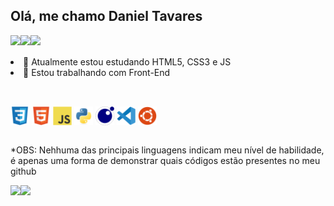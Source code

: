 ## Olá, me chamo Daniel Tavares
<div>
  <a href="https://www.instagram.com/niel.tvrs/">
  <img align="left" src="https://img.shields.io/badge/Instagram-E4405F?style=for-the-badge&logo=instagram&logoColor=white">
  </a> 
</div>
<div>
  <a href="https://www.linkedin.com/in/daniel-tavares-8399a9217">
  <img align="left" src="https://img.shields.io/badge/LinkedIn-0077B5?style=for-the-badge&logo=linkedin&logoColor=white">
  </a>
</div>
<div>
  <a href="https://twitch.tv/iaze_">
  <img align="left" src="https://img.shields.io/badge/Twitch-9146FF?style=for-the-badge&logo=twitch&logoColor=white">
  </a>
</div> 

</br> 
</br>
  
  <li>🌱 Atualmente estou estudando HTML5, CSS3 e JS</li>
  <li>🔭 Estou trabalhando com Front-End</li>
  
  ##
  
  </br>
<div style="display: inline_block">
  <img align="center" height="30" widht="40" src="https://github.com/devicons/devicon/blob/master/icons/css3/css3-original.svg">
  <img align="center" height="30" widht="40" src="https://github.com/devicons/devicon/blob/master/icons/html5/html5-original.svg">
  <img align="center" height="30" widht="40" src="https://github.com/devicons/devicon/blob/master/icons/javascript/javascript-original.svg">
  <img align="center" height="30" widht="40" src="https://github.com/devicons/devicon/blob/master/icons/python/python-original.svg">
  <img align="center" height="30" widht="40" src="https://github.com/devicons/devicon/blob/master/icons/lua/lua-original.svg">
  <img align="center" height="30" widht="40" src="https://github.com/devicons/devicon/blob/master/icons/vscode/vscode-original.svg">
  <img align="center" height="30" widht="40" src="https://github.com/devicons/devicon/blob/master/icons/ubuntu/ubuntu-plain.svg">
</div></br>

*OBS: Nehhuma das principais linguagens indicam meu nível de habilidade, é apenas uma forma de demonstrar quais códigos estão presentes no meu github
<div style="display: inline_block">
<a href="https://github.com/iaZe">
<img align="left" height="160em" src="https://github-readme-stats.vercel.app/api?username=iaZe&show_icons=true&count_private=true&theme=midnight-purple"/>  
<img align="left" height="160em" src="https://github-readme-stats.vercel.app/api/top-langs/?username=iaZe&layout=compact&langs_count=7&theme=midnight-purple"/>
</div>
